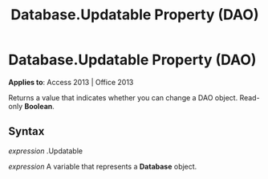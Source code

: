 ﻿---
title: Database.Updatable Property (DAO)
TOCTitle: Updatable Property
ms:assetid: ffb2e3ca-9533-1daa-e60c-e46941497217
ms:mtpsurl: https://msdn.microsoft.com/en-us/library/Ff837316(v=office.15)
ms:contentKeyID: 48548967
ms.date: 09/18/2015
mtps_version: v=office.15
---

# Database.Updatable Property (DAO)


**Applies to**: Access 2013 | Office 2013

Returns a value that indicates whether you can change a DAO object. Read-only **Boolean**.

## Syntax

*expression* .Updatable

*expression* A variable that represents a **Database** object.

